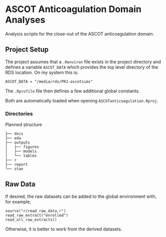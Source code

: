 # ASCOT Anticoagulation Domain Analyses

Analysis scripts for the close-out of the ASCOT anticoagulation domain.

## Project Setup

The project assumes that a `.Renviron` file exists in the project directory and defines a variable `ASCOT_DATA` which provides the top level directory of the RDS location. On my system this is:

```{r}
ASCOT_DATA = "/media/rds/PRJ-ascotsims"
```

The `.Rprofile` file then defines a few additional global constants.

Both are automatically loaded when opening `ASCOTanticoagulation.Rproj`.

### Directories

Planned structure

```
├── docs
├── eda
├── outputs
│   ├── figures
│   ├── models
│   └── tables
├── r
├── report
└── stan
```


## Raw Data

If desired, the raw datasets can be added to the global environment with, for example,

```{r}
source("r/read_raw_data.r")
read_raw_extract("enrolled")
read_all_raw_extracts()
```

Otherwise, it is better to work from the derived datasets.
